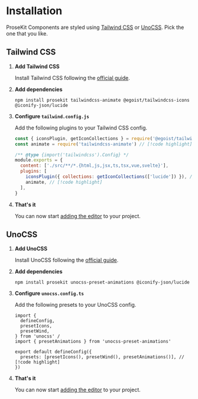 # Installation

ProseKit Components are styled using [Tailwind CSS](https://tailwindcss.com/) or [UnoCSS](https://unocss.dev/). Pick the one that you like.

## Tailwind CSS

1. **Add Tailwind CSS**

   Install Tailwind CSS following the [official guide](https://tailwindcss.com/docs/installation).

2. **Add dependencies**

   ```shell
   npm install prosekit tailwindcss-animate @egoist/tailwindcss-icons @iconify-json/lucide
   ```

3. **Configure `tailwind.config.js`**

   Add the following plugins to your Tailwind CSS config.

   <!-- prettier-ignore -->
   ```js
   const { iconsPlugin, getIconCollections } = require('@egoist/tailwindcss-icons') // [!code highlight]
   const animate = require('tailwindcss-animate') // [!code highlight]

   /** @type {import('tailwindcss').Config} */
   module.exports = {
     content: ['./src/**/*.{html,js,jsx,ts,tsx,vue,svelte}'],
     plugins: [
       iconsPlugin({ collections: getIconCollections(['lucide']) }), // [!code highlight]
       animate, // [!code highlight]
     ],
   }
   ```

4. **That's it**

   You can now start [adding the editor](/components/editor) to your project.

## UnoCSS

1. **Add UnoCSS**

   Install UnoCSS following the [official guide](https://unocss.dev/integrations/).

2. **Add dependencies**

   ```shell
   npm install prosekit unocss-preset-animations @iconify-json/lucide
   ```

3. **Configure `unocss.config.ts`**

   Add the following presets to your UnoCSS config.

   ```ts{1-6}
   import {
     defineConfig, 
     presetIcons, 
     presetWind,  
   } from 'unocss' / 
   import { presetAnimations } from 'unocss-preset-animations'  

   export default defineConfig({
     presets: [presetIcons(), presetWind(), presetAnimations()], // [!code highlight]
   })
   ```

4. **That's it**

   You can now start [adding the editor](/components/editor) to your project.
